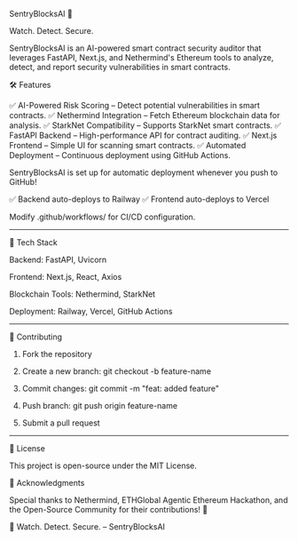 SentryBlocksAI 🚀

Watch. Detect. Secure.

SentryBlocksAI is an AI-powered smart contract security auditor that leverages FastAPI, Next.js, and Nethermind's Ethereum tools to analyze, detect, and report security vulnerabilities in smart contracts.

🛠️ Features

✅ AI-Powered Risk Scoring – Detect potential vulnerabilities in smart contracts.
✅ Nethermind Integration – Fetch Ethereum blockchain data for analysis.
✅ StarkNet Compatibility – Supports StarkNet smart contracts.
✅ FastAPI Backend – High-performance API for contract auditing.
✅ Next.js Frontend – Simple UI for scanning smart contracts.
✅ Automated Deployment – Continuous deployment using GitHub Actions.



SentryBlocksAI is set up for automatic deployment whenever you push to GitHub!

✅ Backend auto-deploys to Railway
✅ Frontend auto-deploys to Vercel

Modify .github/workflows/ for CI/CD configuration.


---

🔗 Tech Stack

Backend: FastAPI, Uvicorn

Frontend: Next.js, React, Axios

Blockchain Tools: Nethermind, StarkNet

Deployment: Railway, Vercel, GitHub Actions



---

🤝 Contributing

1. Fork the repository


2. Create a new branch: git checkout -b feature-name


3. Commit changes: git commit -m "feat: added feature"


4. Push branch: git push origin feature-name


5. Submit a pull request




---

📜 License

This project is open-source under the MIT License.



🌟 Acknowledgments

Special thanks to Nethermind, ETHGlobal Agentic Ethereum Hackathon, and the Open-Source Community for their contributions! 🚀


🚀 Watch. Detect. Secure. – SentryBlocksAI


